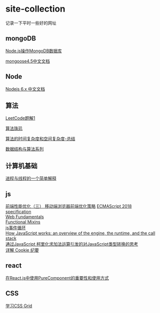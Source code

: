 # site-collection
记录一下平时一些好的网址

## mongoDB
[Node.js操作MongoDB数据库](https://segmentfault.com/a/1190000004057550)

[mongoose4.5中文文档](https://mongoose.shujuwajue.com/guide/schemas.html)


## Node
[Nodejs 6.x 中文文档](https://pinggod.gitbooks.io/nodejs-doc-in-chinese/content/doc/buffer.html)


## 算法
[LeetCode题解1](https://siddontang.gitbooks.io/leetcode-solution/content/)

[算法珠玑](https://soulmachine.gitbooks.io/algorithm-essentials/content/java/linear-list/array/remove-duplicates-from-sorted-array-ii.html)

[算法的时间复杂度和空间复杂度-总结](http://blog.csdn.net/zolalad/article/details/11848739)

[数据结构与算法系列](http://www.cnblogs.com/skywang12345/p/3603935.html)


## 计算机基础
[进程与线程的一个简单解释](http://www.ruanyifeng.com/blog/2013/04/processes_and_threads.html)


## js

[前端性能优化（三） 移动端浏览器前端优化策略](https://my.oschina.net/zhangstephen/blog/1601383)
[ECMAScript 2018 specification](https://tc39.github.io/ecma262/#sec-numbers-and-dates)  
[Web Fundamentals](https://developers.google.com/web/fundamentals/)  
[Functional Mixins](https://medium.com/javascript-scene/functional-mixins-composing-software-ffb66d5e731c)  
[js事件循环](https://www.youtube.com/watch?v=8aGhZQkoFbQ)  
[How JavaScript works: an overview of the engine, the runtime, and the call stack](https://blog.sessionstack.com/how-does-javascript-actually-work-part-1-b0bacc073cf)    
[通过JavaScript 柯里化求加法运算引发的对JavaScript类型转换的思考](http://blog.csdn.net/u010533180/article/details/55045803)   
[详解 Cookie 纪要](https://jeffjade.com/2016/10/31/115-summary-of-cookie/)

## react
[在React.js中使用PureComponent的重要性和使用方式](http://www.zcfy.cc/article/why-and-how-to-use-purecomponent-in-react-js-60devs-2344.html)


## CSS
[学习CSS Grid](http://www.w3cplus.com/css/learncssgrid.html)
